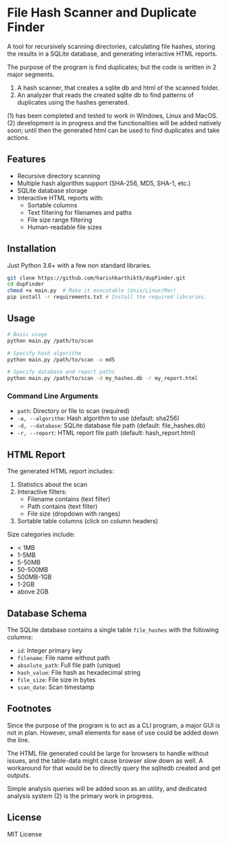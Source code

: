 # File Hash Scanner and Duplicate Finder

A tool for recursively scanning directories, calculating file hashes, storing the results in a SQLite database, and generating interactive HTML reports.

The purpose of the program is find duplicates; but the code is written in 2 major segments.
1) A hash scanner, that creates a sqlite db and html of the scanned folder.
2) An analyzer that reads the created sqlite db to find patterns of duplicates using the hashes generated.

(1) has been completed and tested to work in Windows, Linux and MacOS.
(2) development is in progress and the functionalities will be added natively soon; until then the generated html can be used to find duplicates and take actions.

## Features

- Recursive directory scanning
- Multiple hash algorithm support (SHA-256, MD5, SHA-1, etc.)
- SQLite database storage
- Interactive HTML reports with:
  - Sortable columns
  - Text filtering for filenames and paths
  - File size range filtering
  - Human-readable file sizes

## Installation

Just Python 3.6+ with a few non standard libraries.

```bash
git clone https://github.com/harishkarthiktk/dupFinder.git
cd dupFinder
chmod +x main.py  # Make it executable (Unix/Linux/Mac)
pip install -r requirements.txt # Install the required libraries.
```

## Usage

```bash
# Basic usage
python main.py /path/to/scan

# Specify hash algorithm
python main.py /path/to/scan -a md5

# Specify database and report paths
python main.py /path/to/scan -d my_hashes.db -r my_report.html
```

### Command Line Arguments

- `path`: Directory or file to scan (required)
- `-a, --algorithm`: Hash algorithm to use (default: sha256)
- `-d, --database`: SQLite database file path (default: file_hashes.db)
- `-r, --report`: HTML report file path (default: hash_report.html)

## HTML Report

The generated HTML report includes:

1. Statistics about the scan
2. Interactive filters:
   - Filename contains (text filter)
   - Path contains (text filter)
   - File size (dropdown with ranges)
3. Sortable table columns (click on column headers)

Size categories include:
- < 1MB
- 1-5MB
- 5-50MB
- 50-500MB
- 500MB-1GB
- 1-2GB
- above 2GB

## Database Schema

The SQLite database contains a single table `file_hashes` with the following columns:

- `id`: Integer primary key
- `filename`: File name without path
- `absolute_path`: Full file path (unique)
- `hash_value`: File hash as hexadecimal string
- `file_size`: File size in bytes
- `scan_date`: Scan timestamp


## Footnotes

Since the purpose of the program is to act as a CLI program, a major GUI is not in plan.
However, small elements for ease of use could be added down the line.

The HTML file generated could be large for browsers to handle without issues, and the table-data might cause browser slow down as well.
A workaround for that would be to directly query the sqlitedb created and get outputs.

Simple analysis queries will be added soon as an utility, and dedicated analysis system (2) is the primary work in progress.

## License

MIT License
